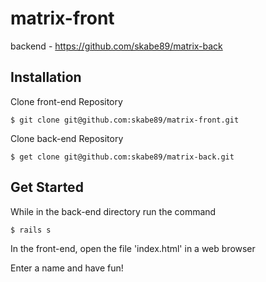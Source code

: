 # matrix-front

backend - https://github.com/skabe89/matrix-back

## Installation

Clone front-end Repository

``` $ git clone git@github.com:skabe89/matrix-front.git ```

Clone back-end Repository

``` $ get clone git@github.com:skabe89/matrix-back.git ```

## Get Started

While in the back-end directory run the command

``` $ rails s ```

In the front-end, open the file 'index.html' in a web browser

Enter a name and have fun!
